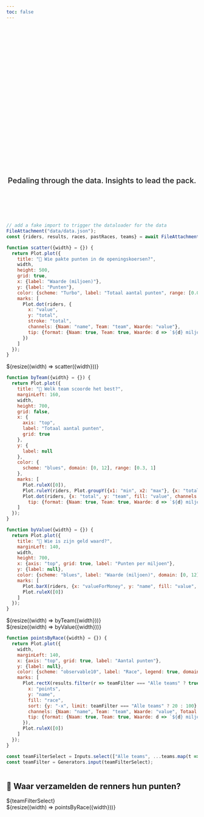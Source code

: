 ```yaml
---
toc: false
---
```


<style>

.hero {
  display: flex;
  flex-direction: column;
  align-items: center;
  font-family: var(--sans-serif);
  margin: 2rem 0 6rem;
  text-wrap: balance;
  text-align: center;
}

.hero h1 {
  margin: 2rem 0;
  max-width: none;
  font-size: 14vw;
  font-weight: 900;
  line-height: 1.15;
  background: linear-gradient(30deg, var(--theme-foreground-focus), currentColor);
  -webkit-background-clip: text;
  -webkit-text-fill-color: transparent;
  background-clip: text;
}

.hero h2 {
  margin: 0;
  max-width: 34em;
  font-size: 20px;
  font-style: initial;
  font-weight: 500;
  line-height: 1.5;
  color: var(--theme-foreground-muted);
}

@media (min-width: 640px) {
  .hero h1 {
    font-size: 90px;
  }
}

</style>

<div class="hero">
  <h1>Wieler<wbr>manager-manager</h1>
  <h2>Pedaling through the data. Insights to lead the pack.</h2>
</div>

```js
// add a fake import to trigger the dataloader for the data
FileAttachment("data/data.json");
const {riders, results, races, pastRaces, teams} = await FileAttachment("data/data.json?version=5").json();
```

```js
function scatter({width} = {}) {
  return Plot.plot({
    title: "🚴 Wie pakte punten in de openingskoersen?",
    width,
    height: 500,
    grid: true,
    x: {label: "Waarde (miljoen)"},
    y: {label: "Punten"},
    color: {scheme: "Turbo", label: "Totaal aantal punten", range: [0.05, 0.95]},
    marks: [
      Plot.dot(riders, {
        x: "value",
        y: "total",
        stroke: "total",
        channels: {Naam: "name", Team: "team", Waarde: "value"},
        tip: {format: {Naam: true, Team: true, Waarde: d => `${d} miljoen`, stroke: true, x: false, y: false}}
      })
    ]
  });
}
```
<div class="card">
  ${resize((width) => scatter({width}))}
</div>

```js
function byTeam({width} = {}) {
  return Plot.plot({
    title: "🚴 Welk team scoorde het best?",
    marginLeft: 160,
    width,
    height: 700,
    grid: false,
    x: {
      axis: "top",
      label: "Totaal aantal punten",
      grid: true
    },
    y: {
      label: null
    },
    color: {
      scheme: "blues", domain: [0, 12], range: [0.3, 1]
    },
    marks: [
      Plot.ruleX([0]),
      Plot.ruleY(riders, Plot.groupY({x1: "min", x2: "max"}, {x: "total", y: "team", sort: {y: "-x2"}})),
      Plot.dot(riders, {x: "total", y: "team", fill: "value", channels: {Naam: "name", Team: "team", Waarde: "value"},
        tip: {format: {Naam: true, Team: true, Waarde: d => `${d} miljoen`, fill: false, x: true, y: false}}})
    ]
  });
}
```

```js
function byValue({width} = {}) {
  return Plot.plot({
    title: "🚴 Wie is zijn geld waard?",
    marginLeft: 140,
    width,
    height: 700,
    x: {axis: "top", grid: true, label: "Punten per miljoen"},
    y: {label: null},
    color: {scheme: "blues", label: "Waarde (miljoen)", domain: [0, 12], range: [0.3, 1]},
    marks: [
      Plot.barX(riders, {x: "valueForMoney", y: "name", fill: "value", sort: {y: "-x", limit: 36}, channels: {Naam: "name", Team: "team", Waarde: "value", Totaal: "total"} ,tip: {format: {Naam: true, Team: true, Waarde: d => `${d} miljoen`, fill: false, x: true, Totaal: d => `${d} punten`, y: false}}}),
      Plot.ruleX([0])
    ]
  });
}
```

<div class="grid grid-cols-2">
  <div class="card">
    ${resize((width) => byTeam({width}))}
  </div>
  <div class="card">
    ${resize((width) => byValue({width}))}
  </div>
</div>

```js
function pointsByRace({width} = {}) {
  return Plot.plot({
    width,
    marginLeft: 140,
    x: {axis: "top", grid: true, label: "Aantal punten"},
    y: {label: null},
    color: {scheme: "observable10", label: "Race", legend: true, domain: pastRaces.map(r => r.name)},
    marks: [
      Plot.rectX(results.filter(r => teamFilter === "Alle teams" ? true : r.team === teamFilter), {
        x: "points",
        y: "name",
        fill: "race",
        sort: {y: "-x", limit: teamFilter === "Alle teams" ? 20 : 100},
        channels: {Naam: "name", Team: "team", Waarde: "value", Totaal: "total"} ,
        tip: {format: {Naam: true, Team: true, Waarde: d => `${d} miljoen`, Totaal: d => `${d} punten`, fill: true, x: true, y: false}}
      }),
      Plot.ruleX([0])
    ]
  });
}
```

```js
const teamFilterSelect = Inputs.select(["Alle teams", ...teams.map(t => t.name)], {label: null});
const teamFilter = Generators.input(teamFilterSelect);
```

<div class="card">
  <div style="display: flex; justify-content: space-between; flex-wrap: wrap; align-items: flex-end">
    <h2>🚴 Waar verzamelden de renners hun punten?</h2>
    ${teamFilterSelect}
  </div>
  ${resize((width) => pointsByRace({width}))}
</div>
